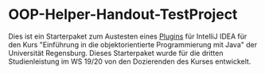 # OOP-Helper-Handout-TestProject

Dies ist ein Starterpaket zum Austesten eines [Plugins](https://github.com/esolneman/OOP-Helper-Handout-Plugin) 
für IntelliJ IDEA für den Kurs "Einführung in die objektorientierte Programmierung mit Java" der Universität Regensburg.
Dieses Starterpaket wurde für die dritten Studienleistung im WS 19/20 von den Dozierenden des Kurses entwickelt.

